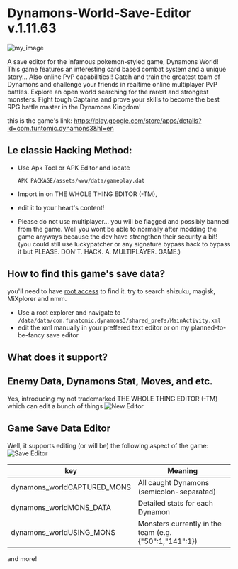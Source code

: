 # Dynamons-World-Save-Editor v.1.11.63

![my_image](readme/SaveEsitor_20250905_053416_0000.png)

A save editor for the infamous pokemon-styled game, Dynamons World! This game features an interesting card based combat system and a unique story... Also online PvP capabilities!!
Catch and train the greatest team of Dynamons and challenge your friends in realtime online multiplayer PvP battles. Explore an open world searching for the rarest and strongest monsters. Fight tough Captains and prove your skills to become the best RPG battle master in the Dynamons Kingdom!

this is the game's link: https://play.google.com/store/apps/details?id=com.funtomic.dynamons3&hl=en

## Le classic Hacking Method: 
- Use Apk Tool or APK Editor and locate
  
  ```APK PACKAGE/assets/www/data/gameplay.dat```
- Import in on THE WHOLE THING EDITOR (-TM),
- edit it to your heart's content!

- Please do not use multiplayer... you will be flagged and possibly banned from the game. Well you wont be able to normally after modding the game anyways because the dev have strengthen their security a bit! (you could still use luckypatcher or any signature bypass hack to bypass it but PLEASE. DON'T. HACK. A. MULTIPLAYER. GAME.)

## How to find this game's save data?
you'll need to have [root access](https://en.wikipedia.org/wiki/Rooting_(Android)) to find it. try to search shizuku, magisk, MiXplorer and nmm.
- Use a root explorer and navigate to ```/data/data/com.funatomic.dynamons3/shared_prefs/MainActivity.xml```
- edit the xml manually in your preffered text editor or on my planned-to-be-fancy save editor
  
## What does it support?
## Enemy Data, Dynamons Stat, Moves, and etc.
Yes, introducing my not trademarked THE WHOLE THING EDITOR (-TM) which can edit a bunch of things
![New Editor](Screenshot_9.png)

## Game Save Data Editor
Well, it supports editing (or will be) the following aspect of the game:
![Save Editor](Screenshot_8.png)

| key | Meaning |
|---|---|
| dynamons_worldCAPTURED_MONS	| All caught Dynamons (semicolon-separated) |
| dynamons_worldMONS_DATA	| Detailed stats for each Dynamon |
| dynamons_worldUSING_MONS	| Monsters currently in the team (e.g. {"50":1,"141":1}) |

and more!
